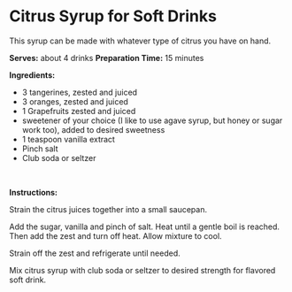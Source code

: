 Citrus Syrup for Soft Drinks
============================

This syrup can be made with whatever type of citrus you have on hand.

**Serves:** about 4 drinks
 **Preparation Time:** 15 minutes

**Ingredients:**

-   3 tangerines, zested and juiced
-   3 oranges, zested and juiced
-   1 Grapefruits zested and juiced
-   sweetener of your choice (I like to use agave syrup, but honey or sugar work too), added to desired sweetness
-   1 teaspoon vanilla extract
-   Pinch salt
-   Club soda or seltzer

 

**Instructions:**

Strain the citrus juices together into a small saucepan.

Add the sugar, vanilla and pinch of salt. Heat until a gentle boil is reached. Then add the zest and turn off heat. Allow mixture to cool.

Strain off the zest and refrigerate until needed.

Mix citrus syrup with club soda or seltzer to desired strength for flavored soft drink.
